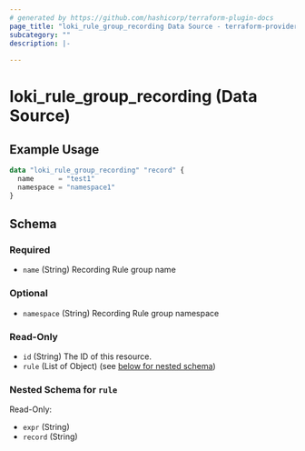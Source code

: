```yaml
---
# generated by https://github.com/hashicorp/terraform-plugin-docs
page_title: "loki_rule_group_recording Data Source - terraform-provider-loki"
subcategory: ""
description: |-
  
---
```


# loki_rule_group_recording (Data Source)



## Example Usage

```terraform
data "loki_rule_group_recording" "record" {
  name      = "test1"
  namespace = "namespace1"
}
```

<!-- schema generated by tfplugindocs -->
## Schema

### Required

- `name` (String) Recording Rule group name

### Optional

- `namespace` (String) Recording Rule group namespace

### Read-Only

- `id` (String) The ID of this resource.
- `rule` (List of Object) (see [below for nested schema](#nestedatt--rule))

<a id="nestedatt--rule"></a>
### Nested Schema for `rule`

Read-Only:

- `expr` (String)
- `record` (String)



